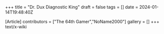 +++
title = "Dr. Dux Diagnostic King"
draft = false
tags = []
date = 2024-01-14T19:48:40Z

[Article]
contributors = ["The 64th Gamer","NoName2000"]
gallery = []
+++
text/x-wiki